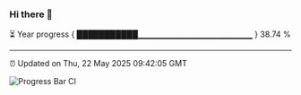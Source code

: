 ### Hi there 👋

⏳ Year progress { ███████████▁▁▁▁▁▁▁▁▁▁▁▁▁▁▁▁▁▁▁ } 38.74 %

---

⏰ Updated on Thu, 22 May 2025 09:42:05 GMT

![Progress Bar CI](https://github.com/IshwaranRudhara/GIT-ACTION/workflows/Progress%20Bar%20CI/badge.svg)
